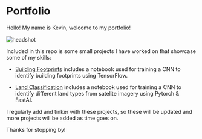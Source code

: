 # Portfolio

Hello! My name is Kevin, welcome to my portfolio!

![headshot](headshot.png?raw=true)

Included in this repo is some small projects I have worked on that showcase some of my skills:

* [Building Footprints](https://github.com/kevinpmcgee14/Building_Footprints) includes a notebook used for training a CNN to identify building footprints using TensorFlow.

* [Land Classification](https://github.com/kevinpmcgee14/Land_Classification) includes a notebook used for training a CNN to identify different land types from satelite imagery using Pytorch & FastAI.

I regularly add and tinker with these projects, so these will be updated and more projects will be added as time goes on.

Thanks for stopping by!
